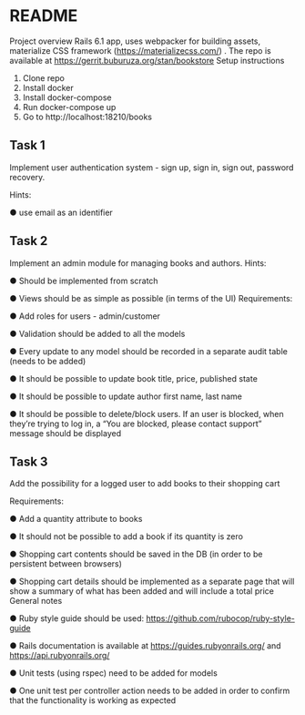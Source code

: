 # README


Project overview
Rails 6.1 app, uses webpacker for building assets, materialize CSS framework
(https://materializecss.com/) . The repo is available at https://gerrit.buburuza.org/stan/bookstore
Setup instructions
1. Clone repo
2. Install docker
3. Install docker-compose
4. Run docker-compose up
5. Go to http://localhost:18210/books

## Task 1

Implement user authentication system - sign up, sign in, sign out, password recovery.

Hints:

● use email as an identifier

## Task 2

Implement an admin module for managing books and authors.
Hints:

● Should be implemented from scratch

● Views should be as simple as possible (in terms of the UI)
Requirements:

● Add roles for users - admin/customer

● Validation should be added to all the models

● Every update to any model should be recorded in a separate audit table (needs to be
added)

● It should be possible to update book title, price, published state

● It should be possible to update author first name, last name

● It should be possible to delete/block users. If an user is blocked, when they’re trying to
log in, a “You are blocked, please contact support” message should be displayed

## Task 3

Add the possibility for a logged user to add books to their shopping cart

Requirements:

● Add a quantity attribute to books

● It should not be possible to add a book if its quantity is zero

● Shopping cart contents should be saved in the DB (in order to be persistent between
browsers)

● Shopping cart details should be implemented as a separate page that will show a
summary of what has been added and will include a total price
General notes

● Ruby style guide should be used: https://github.com/rubocop/ruby-style-guide

● Rails documentation is available at https://guides.rubyonrails.org/ and
https://api.rubyonrails.org/

● Unit tests (using rspec) need to be added for models

● One unit test per controller action needs to be added in order to confirm that the
functionality is working as expected
